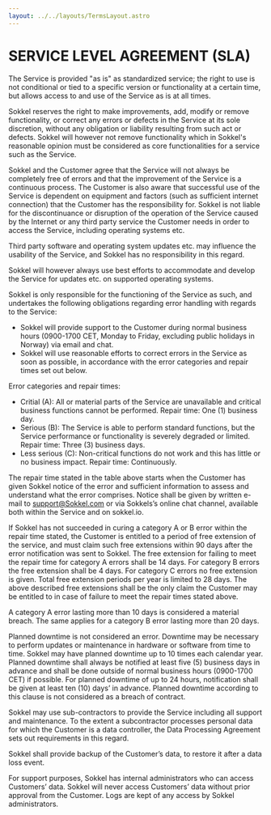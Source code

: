 ```yaml
---
layout: ../../layouts/TermsLayout.astro
---
```

# SERVICE LEVEL AGREEMENT (SLA)

The Service is provided "as is" as standardized service; the right to use is
not conditional or tied to a specific version or functionality at a certain
time, but allows access to and use of the Service as is at all times.

Sokkel reserves the right to make improvements, add, modify or remove
functionality, or correct any errors or defects in the Service at its sole
discretion, without any obligation or liability resulting from such act or
defects. Sokkel will however not remove functionality which in Sokkel's
reasonable opinion must be considered as core functionalities for a service
such as the Service.

Sokkel and the Customer agree that the Service will not always be completely
free of errors and that the improvement of the Service is a continuous process.
The Customer is also aware that successful use of the Service is dependent on
equipment and factors (such as sufficient internet connection) that the
Customer has the responsibility for. Sokkel is not liable for the
discontinuance or disruption of the operation of the Service caused by the
Internet or any third party service the Customer needs in order to access the
Service, including operating systems etc.

Third party software and operating system updates etc. may influence the
usability of the Service, and Sokkel has no responsibility in this regard.

Sokkel will however always use best efforts to accommodate and develop the
Service for updates etc. on supported operating systems.

Sokkel is only responsible for the functioning of the Service as such, and
undertakes the following obligations regarding error handling with regards to
the Service:

- Sokkel will provide support to the Customer during normal business hours
(0900-1700 CET, Monday to Friday, excluding public holidays in Norway) via
email and chat.
- Sokkel will use reasonable efforts to correct errors in the Service as soon
as possible, in accordance with the error categories and repair times set out
below.

Error categories and repair times:

- Critial (A): All or material parts of the Service are unavailable and
critical business functions cannot be performed. Repair time: One (1) business day.
- Serious (B): The Service is able to perform standard functions, but the
Service performance or functionality is severely degraded or limited. Repair
time: Three (3) business days.
- Less serious (C): Non-critical functions do not work and this has little or
no business impact. Repair time: Continuously.

The repair time stated in the table above starts when the Customer has given
Sokkel notice of the error and sufficient information to assess and understand
what the error comprises. Notice shall be given by written e-mail to
support@Sokkel.com or via Sokkels’s online chat channel, available both within
the Service and on sokkel.io.

If Sokkel has not succeeded in curing a category A or B error within the
repair time stated, the Customer is entitled to a period of free extension of
the service, and must claim such free extensions within 90 days after the error
notification was sent to Sokkel. The free extension for failing to meet the
repair time for category A errors shall be 14 days. For category B errors the
free extension shall be 4 days. For category C errors no free extension is
given. Total free extension periods per year is limited to 28 days. The above
described free extensions shall be the only claim the Customer may be entitled
to in case of failure to meet the repair times stated above.

A category A error lasting more than 10 days is considered a material breach.
The same applies for a category B error lasting more than 20 days.

Planned downtime is not considered an error. Downtime may be necessary to
perform updates or maintenance in hardware or software from time to time.
Sokkel may have planned downtime up to 10 times each calendar year. Planned
downtime shall always be notified at least five (5) business days in advance
and shall be done outside of normal business hours (0900-1700 CET) if possible.
For planned downtime of up to 24 hours, notification shall be given at least
ten (10) days’ in advance. Planned downtime according to this clause is not
considered as a breach of contract.

Sokkel may use sub-contractors to provide the Service including all support
and maintenance. To the extent a subcontractor processes personal data for
which the Customer is a data controller, the Data Processing Agreement sets out
requirements in this regard.

Sokkel shall provide backup of the Customer’s data, to restore it after a data
loss event.

For support purposes, Sokkel has internal administrators who can access
Customers’ data. Sokkel will never access Customers’ data without prior
approval from the Customer. Logs are kept of any access by Sokkel
administrators.

